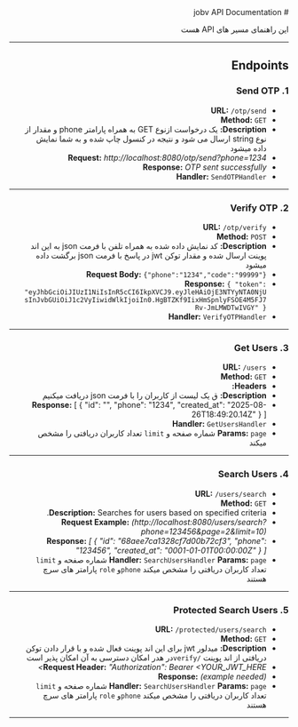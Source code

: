 <div dir=rtl>
# jobv API Documentation

این راهنمای مسیر های API هست

---

## Endpoints

### 1. Send OTP

- **URL:** `/otp/send`
- **Method:** `GET`
- **Description:** یک درخواست ازنوع GET به همراه پارامتر phone و مقدار از نوع string ارسال می شود و نتیجه در کنسول چاپ شده و به شما نمایش داده میشود
- **Request:** *http://localhost:8080/otp/send?phone=1234*
- **Response:** *OTP sent successfully*
- **Handler:** `SendOTPHandler`

---

### 2. Verify OTP

- **URL:** `/otp/verify`
- **Method:** `POST`
- **Description:** کد نمایش داده شده به همراه تلفن با فرمت json به این اند پوینت ارسال شده و مقدار توکن jwt در پاسخ با فرمت json برگشت داده میشود
- **Request Body:** `{"phone":"1234","code":"99999"}`
- **Response:** `{
    "token": "eyJhbGciOiJIUzI1NiIsInR5cCI6IkpXVCJ9.eyJleHAiOjE3NTYyNTA0NjUsInJvbGUiOiJ1c2VyIiwidWlkIjoiIn0.HgBTZKf9IixHmSpnlyFSOE4M5FJ7Rv-JmLMWDTwIVGY"
}`
- **Handler:** `VerifyOTPHandler`

---

### 3. Get Users

- **URL:** `/users`
- **Method:** `GET`
- **Headers:** 
- **Description:** ق یک لیست از کاربران را با فرمت json دریافت میکنیم
- **Response:** [
    {
        "id": "",
        "phone": "1234",
        "created_at": "2025-08-26T18:49:20.14Z"
    }
]
- **Handler:** `GetUsersHandler`
- **Params:** `page` شماره صفحه و `limit` تعداد کاربران دریافتی را مشخص میکند

---

### 4. Search Users

- **URL:** `/users/search`
- **Method:** `GET`
- **Description:** Searches for users based on specified criteria.
- **Request Example:** *(http://localhost:8080/users/search?phone=123456&page=2&limit=10)*
- **Response:** *[
    {
        "id": "68aee7ca1328cf7d00b72cf3",
        "phone": "123456",
        "created_at": "0001-01-01T00:00:00Z"
    }
]*
- **Handler:** `SearchUsersHandler`
 **Params:** `page` شماره صفحه و `limit` تعداد کاربران دریافتی را مشخص میکند `phone`و `role` پارامتر های سرچ هستند
---

### 5. Protected Search Users

- **URL:** `/protected/users/search`
- **Method:** `GET`
- **Description:** میدلور jwt برای این اند پوینت فعال شده و با قرار دادن توکن دریافتی از اند پوینت `/verify`در هدر امکان دسترسی به آن امکان پذیر است
- **Request Header:** *"Authorization":  Bearer <YOUR_JWT_HERE>*
- **Response:** *(example needed)*
- **Handler:** `SearchUsersHandler`
 **Params:** `page` شماره صفحه و `limit` تعداد کاربران دریافتی را مشخص میکند `phone`و `role` پارامتر های سرچ هستند
---
</div>